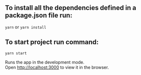 ## To install all the dependencies defined in a package.json file run:

`yarn` or `yarn install`

## To start project run command:

`yarn start`

Runs the app in the development mode.\
Open [http://localhost:3000](http://localhost:3000) to view it in the browser.

